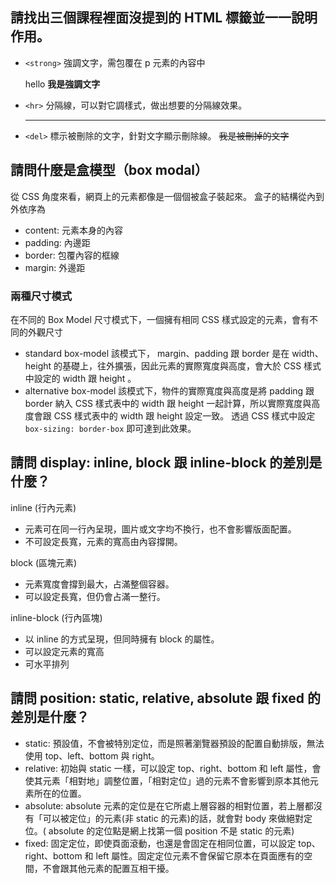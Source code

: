 ## 請找出三個課程裡面沒提到的 HTML 標籤並一一說明作用。
- `<strong>` 強調文字，需包覆在 p 元素的內容中 <p>hello <strong> 我是強調文字 </strong></p>
- `<hr>` 分隔線，可以對它調樣式，做出想要的分隔線效果。<hr>

- `<del>` 標示被刪除的文字，針對文字顯示刪除線。
<del>我是被刪掉的文字</del>
## 請問什麼是盒模型（box modal）
從 CSS 角度來看，網頁上的元素都像是一個個被盒子裝起來。
盒子的結構從內到外依序為
- content: 元素本身的內容
- padding: 內邊距
- border: 包覆內容的框線
- margin: 外邊距
### 兩種尺寸模式
在不同的 Box Model 尺寸模式下，一個擁有相同 CSS 樣式設定的元素，會有不同的外觀尺寸
- standard box-model
該模式下， margin、padding 跟 border 是在 width、height 的基礎上，往外擴張，因此元素的實際寬度與高度，會大於 CSS 樣式中設定的 width 跟 height 。
- alternative box-model
該模式下，物件的實際寬度與高度是將 padding 跟 border 納入 CSS 樣式表中的 width 跟 height 一起計算，所以實際寬度與高度會跟 CSS 樣式表中的 width 跟 height 設定一致。
透過 CSS 樣式中設定 `box-sizing: border-box` 即可達到此效果。

## 請問 display: inline, block 跟 inline-block 的差別是什麼？
inline (行內元素)
- 元素可在同一行內呈現，圖片或文字均不換行，也不會影響版面配置。
- 不可設定長寬，元素的寬高由內容撐開。

block (區塊元素)
- 元素寬度會撐到最大，占滿整個容器。
- 可以設定長寬，但仍會占滿一整行。

inline-block (行內區塊)
- 以 inline 的方式呈現，但同時擁有 block 的屬性。
- 可以設定元素的寬高
- 可水平排列

## 請問 position: static, relative, absolute 跟 fixed 的差別是什麼？
- static: 預設值，不會被特別定位，而是照著瀏覽器預設的配置自動排版，無法使用 top、left、bottom 與 right。
- relative: 初始與 static 一樣，可以設定 top、right、bottom 和 left 屬性，會使其元素「相對地」調整位置，「相對定位」過的元素不會影響到原本其他元素所在的位置。
- absolute: absolute 元素的定位是在它所處上層容器的相對位置，若上層都沒有「可以被定位」的元素(非 static 的元素)的話，就會對 body 來做絕對定位。( absolute 的定位點是網上找第一個 position 不是 static 的元素)
- fixed: 固定定位，即使頁面滾動，也還是會固定在相同位置，可以設定 top、right、bottom 和 left 屬性。固定定位元素不會保留它原本在頁面應有的空間，不會跟其他元素的配置互相干擾。
